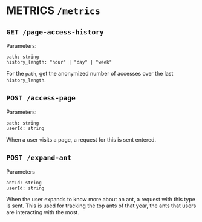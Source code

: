 # METRICS `/metrics`

## `GET /page-access-history`

Parameters:

```
path: string
history_length: "hour" | "day" | "week"
```

For the `path`, get the anonymized number of accesses over the last
`history_length`.

## `POST /access-page`

Parameters:

```
path: string
userId: string
```

When a user visits a page, a request for this is sent entered.

## `POST /expand-ant`

Parameters

```
antId: string
userId: string
```

When the user expands to know more about an ant, a request with this type is
sent. This is used for tracking the top ants of that year, the ants that users
are interacting with the most.
